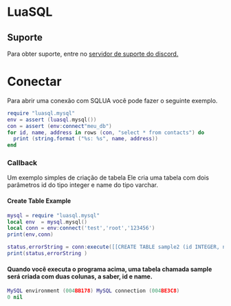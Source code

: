 # LuaSQL

## Suporte
Para obter suporte, entre no [servidor de suporte do discord.](https://discord.gg/M8gwNKqaXC)

# Conectar
Para abrir uma conexão com SQLUA você pode fazer o seguinte exemplo.   
```lua
require "luasql.mysql"
env = assert (luasql.mysql())
con = assert (env:connect"meu_db")
for id, name, address in rows (con, "select * from contacts") do
  print (string.format ("%s: %s", name, address))
end
```

### Callback
Um exemplo simples de criação de tabela Ele cria uma tabela com dois parâmetros id do tipo integer e name do tipo varchar.

#### Create Table Example
```lua
mysql = require "luasql.mysql"
local env  = mysql.mysql()
local conn = env:connect('test','root','123456')
print(env,conn)

status,errorString = conn:execute([[CREATE TABLE sample2 (id INTEGER, name TEXT);]])
print(status,errorString )

```
#### Quando você executa o programa acima, uma tabela chamada sample será criada com duas colunas, a saber, id e name.

```lua
MySQL environment (004BB178) MySQL connection (004BE3C8)
0 nil
```
